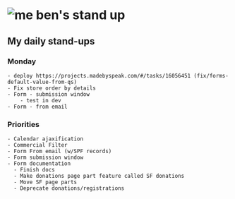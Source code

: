 # ![me](https://avatars2.githubusercontent.com/u/5232044?s=50&v=4) ben's stand up

## My daily stand-ups
    
### Monday

    - deploy https://projects.madebyspeak.com/#/tasks/16056451 (fix/forms-default-value-from-qs)
    - Fix store order by details
    - Form - submission window
        - test in dev
    - Form - from email
    

### Priorities 

    - Calendar ajaxification
    - Commercial Filter
    - Form From email (w/SPF records)
    - Form submission window
    - Form documentation
      - Finish docs
      - Make donations page part feature called SF donations
      - Move SF page parts
      - Deprecate donations/registrations
      
